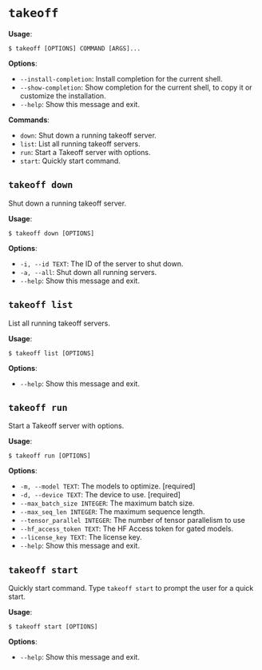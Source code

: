# `takeoff`

**Usage**:

```console
$ takeoff [OPTIONS] COMMAND [ARGS]...
```

**Options**:

* `--install-completion`: Install completion for the current shell.
* `--show-completion`: Show completion for the current shell, to copy it or customize the installation.
* `--help`: Show this message and exit.

**Commands**:

* `down`: Shut down a running takeoff server.
* `list`: List all running takeoff servers.
* `run`: Start a Takeoff server with options.
* `start`: Quickly start command.

## `takeoff down`

Shut down a running takeoff server.

**Usage**:

```console
$ takeoff down [OPTIONS]
```

**Options**:

* `-i, --id TEXT`: The ID of the server to shut down.
* `-a, --all`: Shut down all running servers.
* `--help`: Show this message and exit.

## `takeoff list`

List all running takeoff servers.

**Usage**:

```console
$ takeoff list [OPTIONS]
```

**Options**:

* `--help`: Show this message and exit.

## `takeoff run`

Start a Takeoff server with options.

**Usage**:

```console
$ takeoff run [OPTIONS]
```

**Options**:

* `-m, --model TEXT`: The models to optimize.  [required]
* `-d, --device TEXT`: The device to use.  [required]
* `--max_batch_size INTEGER`: The maximum batch size.
* `--max_seq_len INTEGER`: The maximum sequence length.
* `--tensor_parallel INTEGER`: The number of tensor parallelism to use
* `--hf_access_token TEXT`: The HF Access token for gated models.
* `--license_key TEXT`: The license key.
* `--help`: Show this message and exit.

## `takeoff start`

Quickly start command. Type `takeoff start` to prompt the user for a quick start.

**Usage**:

```console
$ takeoff start [OPTIONS]
```

**Options**:

* `--help`: Show this message and exit.
